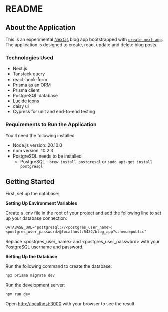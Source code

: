# README

## About the Application
This is an experimental [Next.js](https://nextjs.org/)  blog app bootstrapped with [`create-next-app`](https://github.com/vercel/next.js/tree/canary/packages/create-next-app). The application is designed to create, read, update and delete blog posts.

### Technologies Used
* Next.js
* Tanstack query 
* react-hook-form 
* Prisma as an ORM 
* Prisma client 
* PostgreSQL database
* Lucide icons 
* daisy ui
* Cypress for unit and end-to-end testing

### Requirements to Run the Application
You'll need the following installed

* Node.js version: 20.10.0
* npm version: 10.2.3
* PostgreSQL needs to be installed
  * PostgreSQL - `brew install postgresql` or `sudo apt-get install postgresql`

## Getting Started

First, set up the database:

**Setting Up Environment Variables**

Create a .env file in the root of your project and add the following line to set up your database connection:

```dotenv
DATABASE_URL="postgresql://<postgres_user_name>:<postgres_user_password>@localhost:5432/blog_app?schema=public"
```
Replace <postgres_user_name> and <postgres_user_password> with your PostgreSQL username and password.

**Setting Up the Database**

Run the following command to create the database:

```bash
npx prisma migrate dev
```

Run the development server:

```bash
npm run dev
```

Open [http://localhost:3000](http://localhost:3000) with your browser to see the result.

